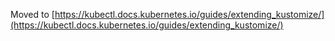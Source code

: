 
Moved to [https://kubectl.docs.kubernetes.io/guides/extending_kustomize/](https://kubectl.docs.kubernetes.io/guides/extending_kustomize/)
